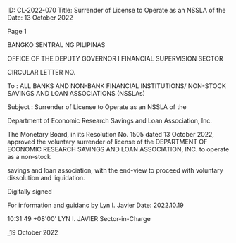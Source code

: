 ID: CL-2022-070
Title: Surrender of License to Operate as an NSSLA of the
Date: 13 October 2022

Page 1

BANGKO SENTRAL NG PILIPINAS

OFFICE OF THE DEPUTY GOVERNOR I FINANCIAL SUPERVISION SECTOR

CIRCULAR LETTER NO.

To : ALL BANKS AND NON-BANK FINANCIAL INSTITUTIONS/ NON-STOCK SAVINGS AND LOAN ASSOCIATIONS (NSSLAs)

Subject : Surrender of License to Operate as an NSSLA of the

Department of Economic Research Savings and Loan Association, Inc.

The Monetary Board, in its Resolution No. 1505 dated 13 October 2022, approved the voluntary surrender of license of the DEPARTMENT OF ECONOMIC RESEARCH SAVINGS AND LOAN ASSOCIATION, INC. to operate as a non-stock

savings and loan association, with the end-view to proceed with voluntary dissolution and liquidation.

Digitally signed

For information and guidanc by Lyn I. Javier Date: 2022.10.19

10:31:49 +08'00' LYN I. JAVIER Sector-in-Charge

_19 October 2022